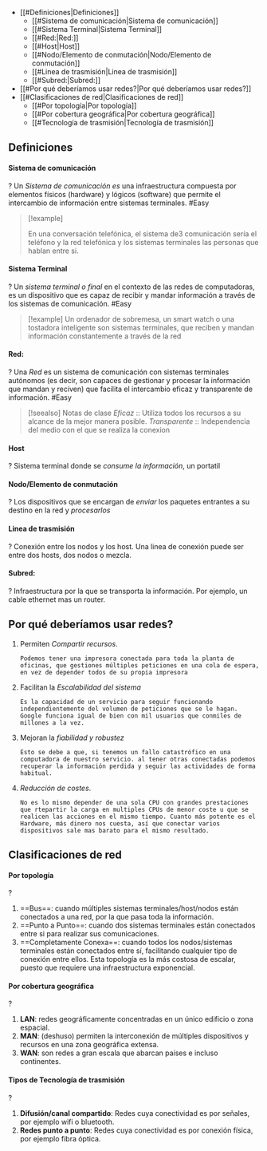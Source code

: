 - [[#Definiciones|Definiciones]]
	- [[#Sistema de comunicación|Sistema de comunicación]]
	- [[#Sistema Terminal|Sistema Terminal]]
	- [[#Red:|Red:]]
	- [[#Host|Host]]
	- [[#Nodo/Elemento de conmutación|Nodo/Elemento de conmutación]]
	- [[#Linea de trasmisión|Linea de trasmisión]]
	- [[#Subred:|Subred:]]
- [[#Por qué deberíamos usar redes?|Por qué deberíamos usar redes?]]
- [[#Clasificaciones de red|Clasificaciones de red]]
	- [[#Por topología|Por topología]]
	- [[#Por cobertura geográfica|Por cobertura geográfica]]
	- [[#Tecnología de trasmisión|Tecnología de trasmisión]]

## Definiciones

#### Sistema de comunicación
?
Un *Sistema de comunicación es* una infraestructura compuesta por elementos físicos (hardware) y lógicos (software) que permite el intercambio de información entre sistemas terminales. #Easy <!--SR:!2024-01-28,2,210--> 


> [!example]
> 
> En una conversación telefónica, el sistema de3 comunicación sería el teléfono y la red telefónica y los sistemas terminales las personas que hablan entre si.

#### Sistema Terminal
?
Un *sistema terminal o final* en el contexto de las redes de computadoras, es un dispositivo que es capaz de recibir y mandar información a través de los sistemas de comunicación. #Easy <!--SR:!2024-02-15,20,250--> 

> [!example]
> Un ordenador de sobremesa, un smart watch o una tostadora inteligente son sistemas terminales, que reciben y mandan información constantemente a través de la red

#### Red:
?
Una *Red* es un sistema de comunicación con sistemas terminales autónomos (es decir, son capaces de gestionar y procesar la información que mandan y reciven) que facilita el intercambio eficaz y transparente de información. #Easy <!--SR:!2024-01-27,1,150-->

> [!seealso] Notas de clase
> *Eficaz* :: Utiliza todos los recursos a su alcance de la mejor manera posible.
> *Transparente* ::  Independencia del medio con el que se realiza la conexion 

#### Host
?
Sistema terminal donde se *consume la información*, un portatil <!--SR:!2024-01-28,2,190-->


#### Nodo/Elemento de conmutación
?
Los dispositivos que se encargan de *enviar* los paquetes entrantes a su destino en la red y *procesarlos* <!--SR:!2024-02-17,22,250-->


#### Linea de trasmisión
?
Conexión entre los nodos y los host. Una linea de conexión puede ser entre dos hosts, dos nodos o mezcla. <!--SR:!2024-02-24,29,270-->


#### Subred:
?
Infraestructura por la que se transporta la información. Por ejemplo, un cable ethernet mas un router. <!--SR:!2024-02-20,25,250-->


## Por qué deberíamos usar redes?
1. Permiten *Compartir recursos*.
	```ad-example
	Podemos tener una impresora conectada para toda la planta de oficinas, que gestiones múltiples peticiones en una cola de espera, en vez de depender todos de su propia impresora
	```
2. Facilitan la *Escalabilidad del sistema*
	```ad-example
	Es la capacidad de un servicio para seguir funcionando independientemente del volumen de peticiones que se le hagan. Google funciona igual de bien con mil usuarios que conmiles de millones a la vez.
	```
3. Mejoran la *fiabilidad y robustez*
	```ad-example
	Esto se debe a que, si tenemos un fallo catastrófico en una computadora de nuestro servicio. al tener otras conectadas podemos recuperar la información perdida y seguir las actividades de forma habitual.
	```
4. *Reducción de costes*.
	```ad-example
	No es lo mismo depender de una sola CPU con grandes prestaciones que rtepartir la carga en multiples CPUs de menor coste u que se realicen las acciones en el mismo tiempo. Cuanto más potente es el Hardware, más dinero nos cuesta, así que conectar varios dispositivos sale mas barato para el mismo resultado.
	 ```
<!--SR:!2023-12-24,1,230-->


## Clasificaciones de red

#### Por topología
?
1. ==Bus==: cuando múltiples sistemas terminales/host/nodos están conectados a una red, por la que pasa toda la información.
2. ==Punto a Punto==: cuando dos sistemas terminales están conectados entre si para realizar sus comunicaciones.
3. ==Completamente Conexa==: cuando todos los nodos/sistemas terminales están conectados entre sí, facilitando cualquier tipo de conexión entre ellos. Esta topología es la más costosa de escalar, puesto que requiere una infraestructura exponencial. <!--SR:!2024-02-01,6,190-->

#### Por cobertura geográfica
?
1. **LAN**: redes geográficamente concentradas en un único edificio o zona espacial.
2. **MAN**: (deshuso) permiten la interconexión de múltiples dispositivos y recursos en una zona geográfica extensa.
3. **WAN**: son redes a gran escala que abarcan países e incluso continentes. <!--SR:!2024-03-06,40,290-->

#### Tipos de Tecnología de trasmisión
?
1. **Difusión/canal compartido**: Redes cuya conectividad es por señales, por ejemplo wifi o bluetooth.
2. **Redes punto a punto**: Redes cuya conectividad es por conexión física, por ejemplo fibra óptica. <!--SR:!2024-02-05,10,250-->
